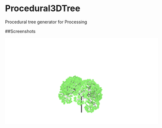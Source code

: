 # Procedural3DTree
Procedural tree generator for Processing

##Screenshots

![screenshot](https://github.com/manoelcl/Procedural3DTree/blob/main/screenshots/1.png)

